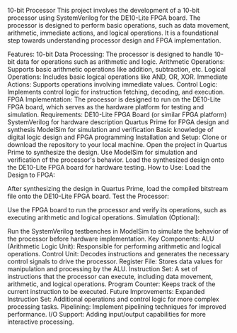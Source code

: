 10-bit Processor
This project involves the development of a 10-bit processor using SystemVerilog for the DE10-Lite FPGA board. The processor is designed to perform basic operations, such as data movement, arithmetic, immediate actions, and logical operations. It is a foundational step towards understanding processor design and FPGA implementation.

Features:
10-bit Data Processing: The processor is designed to handle 10-bit data for operations such as arithmetic and logic.
Arithmetic Operations: Supports basic arithmetic operations like addition, subtraction, etc.
Logical Operations: Includes basic logical operations like AND, OR, XOR.
Immediate Actions: Supports operations involving immediate values.
Control Logic: Implements control logic for instruction fetching, decoding, and execution.
FPGA Implementation: The processor is designed to run on the DE10-Lite FPGA board, which serves as the hardware platform for testing and simulation.
Requirements:
DE10-Lite FPGA Board (or similar FPGA platform)
SystemVerilog for hardware description
Quartus Prime for FPGA design and synthesis
ModelSim for simulation and verification
Basic knowledge of digital logic design and FPGA programming
Installation and Setup:
Clone or download the repository to your local machine.
Open the project in Quartus Prime to synthesize the design.
Use ModelSim for simulation and verification of the processor's behavior.
Load the synthesized design onto the DE10-Lite FPGA board for hardware testing.
How to Use:
Load the Design to FPGA:

After synthesizing the design in Quartus Prime, load the compiled bitstream file onto the DE10-Lite FPGA board.
Test the Processor:

Use the FPGA board to run the processor and verify its operations, such as executing arithmetic and logical operations.
Simulation (Optional):

Run the SystemVerilog testbenches in ModelSim to simulate the behavior of the processor before hardware implementation.
Key Components:
ALU (Arithmetic Logic Unit): Responsible for performing arithmetic and logical operations.
Control Unit: Decodes instructions and generates the necessary control signals to drive the processor.
Register File: Stores data values for manipulation and processing by the ALU.
Instruction Set: A set of instructions that the processor can execute, including data movement, arithmetic, and logical operations.
Program Counter: Keeps track of the current instruction to be executed.
Future Improvements:
Expanded Instruction Set: Additional operations and control logic for more complex processing tasks.
Pipelining: Implement pipelining techniques for improved performance.
I/O Support: Adding input/output capabilities for more interactive processing.
